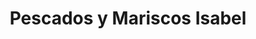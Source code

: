 ---
title: "Pescados y Mariscos Isabel"
url: /garrucha/pescados-y-mariscos-isabel/
shop: marisco
---